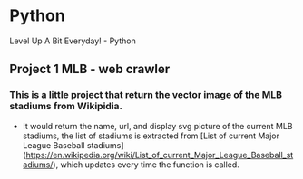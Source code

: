 # Python
Level Up A Bit Everyday! - Python

## Project 1 MLB - web crawler
### This is a little project that return the vector image of the MLB stadiums from Wikipidia.
- It would return the name, url, and display svg picture of the current MLB stadiums, the list of stadiums is extracted from [List of current Major League Baseball stadiums] (https://en.wikipedia.org/wiki/List_of_current_Major_League_Baseball_stadiums/), which updates every time the function is called.
